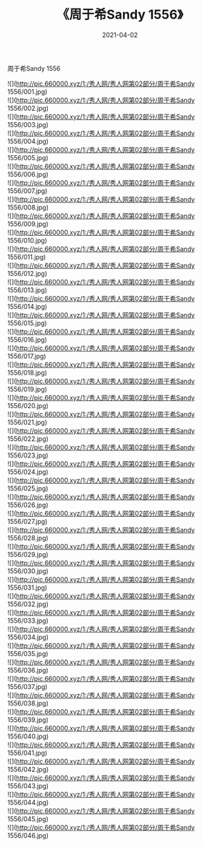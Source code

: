 ﻿---
layout: post
title:  《周于希Sandy 1556》
date:   2021-04-02
img: http://pic.660000.xyz/1:/秀人网/秀人网第02部分/周于希Sandy 1556/000.jpg
categories: [美女, 清纯, 唯美]
---

周于希Sandy 1556

  ![](http://pic.660000.xyz/1:/秀人网/秀人网第02部分/周于希Sandy 1556/001.jpg) <br> ![](http://pic.660000.xyz/1:/秀人网/秀人网第02部分/周于希Sandy 1556/002.jpg) <br> ![](http://pic.660000.xyz/1:/秀人网/秀人网第02部分/周于希Sandy 1556/003.jpg) <br> ![](http://pic.660000.xyz/1:/秀人网/秀人网第02部分/周于希Sandy 1556/004.jpg) <br> ![](http://pic.660000.xyz/1:/秀人网/秀人网第02部分/周于希Sandy 1556/005.jpg) <br> ![](http://pic.660000.xyz/1:/秀人网/秀人网第02部分/周于希Sandy 1556/006.jpg) <br> ![](http://pic.660000.xyz/1:/秀人网/秀人网第02部分/周于希Sandy 1556/007.jpg) <br> ![](http://pic.660000.xyz/1:/秀人网/秀人网第02部分/周于希Sandy 1556/008.jpg) <br> ![](http://pic.660000.xyz/1:/秀人网/秀人网第02部分/周于希Sandy 1556/009.jpg) <br> ![](http://pic.660000.xyz/1:/秀人网/秀人网第02部分/周于希Sandy 1556/010.jpg) <br> ![](http://pic.660000.xyz/1:/秀人网/秀人网第02部分/周于希Sandy 1556/011.jpg) <br> ![](http://pic.660000.xyz/1:/秀人网/秀人网第02部分/周于希Sandy 1556/012.jpg) <br> ![](http://pic.660000.xyz/1:/秀人网/秀人网第02部分/周于希Sandy 1556/013.jpg) <br> ![](http://pic.660000.xyz/1:/秀人网/秀人网第02部分/周于希Sandy 1556/014.jpg) <br> ![](http://pic.660000.xyz/1:/秀人网/秀人网第02部分/周于希Sandy 1556/015.jpg) <br> ![](http://pic.660000.xyz/1:/秀人网/秀人网第02部分/周于希Sandy 1556/016.jpg) <br> ![](http://pic.660000.xyz/1:/秀人网/秀人网第02部分/周于希Sandy 1556/017.jpg) <br> ![](http://pic.660000.xyz/1:/秀人网/秀人网第02部分/周于希Sandy 1556/018.jpg) <br> ![](http://pic.660000.xyz/1:/秀人网/秀人网第02部分/周于希Sandy 1556/019.jpg) <br> ![](http://pic.660000.xyz/1:/秀人网/秀人网第02部分/周于希Sandy 1556/020.jpg) <br> ![](http://pic.660000.xyz/1:/秀人网/秀人网第02部分/周于希Sandy 1556/021.jpg) <br> ![](http://pic.660000.xyz/1:/秀人网/秀人网第02部分/周于希Sandy 1556/022.jpg) <br> ![](http://pic.660000.xyz/1:/秀人网/秀人网第02部分/周于希Sandy 1556/023.jpg) <br> ![](http://pic.660000.xyz/1:/秀人网/秀人网第02部分/周于希Sandy 1556/024.jpg) <br> ![](http://pic.660000.xyz/1:/秀人网/秀人网第02部分/周于希Sandy 1556/025.jpg) <br> ![](http://pic.660000.xyz/1:/秀人网/秀人网第02部分/周于希Sandy 1556/026.jpg) <br> ![](http://pic.660000.xyz/1:/秀人网/秀人网第02部分/周于希Sandy 1556/027.jpg) <br> ![](http://pic.660000.xyz/1:/秀人网/秀人网第02部分/周于希Sandy 1556/028.jpg) <br> ![](http://pic.660000.xyz/1:/秀人网/秀人网第02部分/周于希Sandy 1556/029.jpg) <br> ![](http://pic.660000.xyz/1:/秀人网/秀人网第02部分/周于希Sandy 1556/030.jpg) <br> ![](http://pic.660000.xyz/1:/秀人网/秀人网第02部分/周于希Sandy 1556/031.jpg) <br> ![](http://pic.660000.xyz/1:/秀人网/秀人网第02部分/周于希Sandy 1556/032.jpg) <br> ![](http://pic.660000.xyz/1:/秀人网/秀人网第02部分/周于希Sandy 1556/033.jpg) <br> ![](http://pic.660000.xyz/1:/秀人网/秀人网第02部分/周于希Sandy 1556/034.jpg) <br> ![](http://pic.660000.xyz/1:/秀人网/秀人网第02部分/周于希Sandy 1556/035.jpg) <br> ![](http://pic.660000.xyz/1:/秀人网/秀人网第02部分/周于希Sandy 1556/036.jpg) <br> ![](http://pic.660000.xyz/1:/秀人网/秀人网第02部分/周于希Sandy 1556/037.jpg) <br> ![](http://pic.660000.xyz/1:/秀人网/秀人网第02部分/周于希Sandy 1556/038.jpg) <br> ![](http://pic.660000.xyz/1:/秀人网/秀人网第02部分/周于希Sandy 1556/039.jpg) <br> ![](http://pic.660000.xyz/1:/秀人网/秀人网第02部分/周于希Sandy 1556/040.jpg) <br> ![](http://pic.660000.xyz/1:/秀人网/秀人网第02部分/周于希Sandy 1556/041.jpg) <br> ![](http://pic.660000.xyz/1:/秀人网/秀人网第02部分/周于希Sandy 1556/042.jpg) <br> ![](http://pic.660000.xyz/1:/秀人网/秀人网第02部分/周于希Sandy 1556/043.jpg) <br> ![](http://pic.660000.xyz/1:/秀人网/秀人网第02部分/周于希Sandy 1556/044.jpg) <br> ![](http://pic.660000.xyz/1:/秀人网/秀人网第02部分/周于希Sandy 1556/045.jpg) <br> ![](http://pic.660000.xyz/1:/秀人网/秀人网第02部分/周于希Sandy 1556/046.jpg) <br>